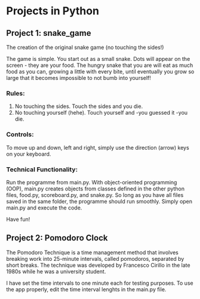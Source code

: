 # Projects in Python

## Project 1: snake_game
The creation of the original snake game (no touching the sides!)

The game is simple. You start out as a small snake. Dots will appear on the screen - they are your food. 
The hungry snake that you are will eat as much food as you can, growing a little with every bite, until eventually
you grow so large that it becomes impossible to not bumb into yourself!

### Rules: 
1) No touching the sides. Touch the sides and you die.
2) No touching yourself (hehe). Touch yourself and -you guessed it -you die.

### Controls:
To move up and down, left and right, simply use the direction (arrow) keys on your keyboard.

### Technical Functionality:
Run the programme from main.py. With object-oriented programming (OOP), main.py creates objects from classes defined in the other python files, food.py, scoreboard.py, and snake.py. So long as you have all files saved in the same folder, the programme should run smoothly. Simply open main.py and execute the code. 

Have fun!

## Project 2: Pomodoro Clock

The Pomodoro Technique is a time management method that involves breaking work into 25-minute intervals, called pomodoros, separated by short breaks. The technique was developed by Francesco Cirillo in the late 1980s while he was a university student.

I have set the time intervals to one minute each for testing purposes. To use the app properly, edit the time interval lenghts in the main.py file. 
